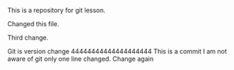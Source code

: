 This is a repository for git lesson.

Changed this file.

Third change.

Git is version change
44444444444444444444
This is a commit I am not aware of git 
only one line changed.
Change again